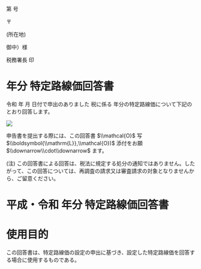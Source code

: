 第 号

〒

(所在地)

御中）様

税務署長 印

# 年分 特定路線価回答書

令和 年 月 日付で申出のありました 税に係る 年分の特定路線価について下記のとおり回答します。

![](https://www.nta.go.jp/tmp/a5659b9d-4eb9-4535-9ad3-99527644add1/images/10affd0eb2f2e7a84dd64e7d3c2190e99b24ed5ee471f9ca6620e853b75e1a06.jpg)

申告書を提出する際には、この回答書 $\\mathcal{O}$ 写 $\\boldsymbol{\\mathrm{L}},\\mathcal{O})$ 添付をお願 $\\downarrow\\cdot\\downarrow$ ます。

(注) この回答書による回答は、税法に規定する処分の通知ではありません。したがって、この回答については、再調査の請求又は審査請求の対象となりませんから、ご留意ください。

# 平成・令和 年分 特定路線価回答書

# 使用目的

この回答書は、特定路線価の設定の申出に基づき、設定した特定路線価を回答する場合に使用するものである。